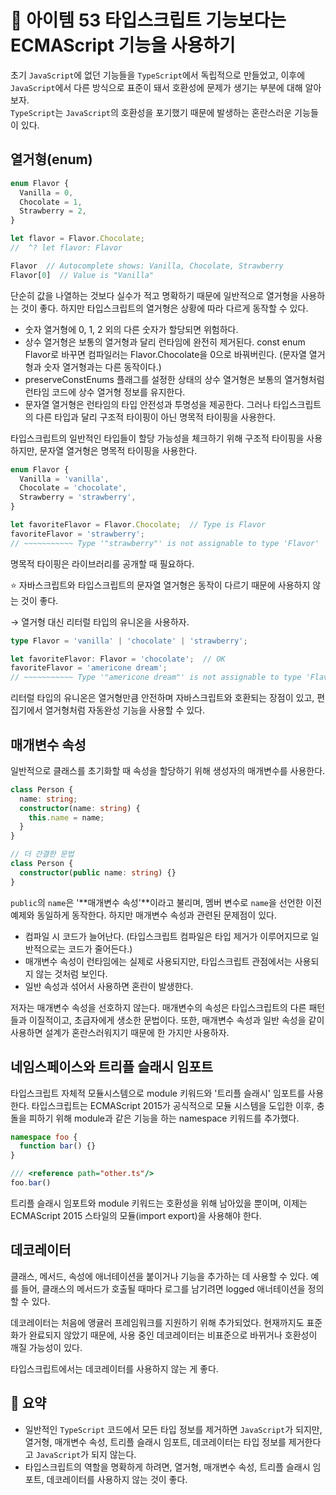 # 📎 아이템 53 타입스크립트 기능보다는 ECMAScript 기능을 사용하기

초기 `JavaScript`에 없던 기능들을 `TypeScript`에서 독립적으로 만들었고, 이후에 `JavaScript`에서 다른 방식으로 표준이 돼서 호환성에 문제가 생기는 부분에 대해 알아보자.\
`TypeScript`는 `JavaScript`의 호환성을 포기했기 때문에 발생하는 혼란스러운 기능들이 있다.

## 열거형(enum)

```typescript
enum Flavor {
  Vanilla = 0,
  Chocolate = 1,
  Strawberry = 2,
}

let flavor = Flavor.Chocolate;
//  ^? let flavor: Flavor

Flavor  // Autocomplete shows: Vanilla, Chocolate, Strawberry
Flavor[0]  // Value is "Vanilla"
```

단순히 값을 나열하는 것보다 실수가 적고 명확하기 때문에 일반적으로 열거형을 사용하는 것이 좋다. 하지만 타입스크립트의 열거형은 상황에 따라 다르게 동작할 수 있다.

* 숫자 열거형에 0, 1, 2 외의 다른 숫자가 할당되면 위험하다.
* 상수 열거형은 보통의 열거형과 달리 런타임에 완전히 제거된다. const enum Flavor로 바꾸면 컴파일러는 Flavor.Chocolate을 0으로 바꿔버린다. (문자열 열거형과 숫자 열거형과는 다른 동작이다.)
* preserveConstEnums 플래그를 설정한 상태의 상수 열거형은 보통의 열거형처럼 런타임 코드에 상수 열거형 정보를 유지한다.
* 문자열 열거형은 런타임의 타입 안전성과 투명성을 제공한다. 그러나 타입스크립트의 다른 타입과 달리 구조적 타이핑이 아닌 명목적 타이핑을 사용한다.

타입스크립트의 일반적인 타입들이 할당 가능성을 체크하기 위해 구조적 타이핑을 사용하지만, 문자열 열거형은 명목적 타이핑을 사용한다.

```typescript
enum Flavor {
  Vanilla = 'vanilla',
  Chocolate = 'chocolate',
  Strawberry = 'strawberry',
}

let favoriteFlavor = Flavor.Chocolate;  // Type is Flavor
favoriteFlavor = 'strawberry';
// ~~~~~~~~~~~ Type '"strawberry"' is not assignable to type 'Flavor'
```

명목적 타이핑은 라이브러리를 공개할 때 필요하다.&#x20;

⭐️ 자바스크립트와 타입스크립트의 문자열 열거형은 동작이 다르기 때문에 사용하지 않는 것이 좋다.

→ 열거형 대신 리터럴 타입의 유니온을 사용하자.

```typescript
type Flavor = 'vanilla' | 'chocolate' | 'strawberry';

let favoriteFlavor: Flavor = 'chocolate';  // OK
favoriteFlavor = 'americone dream';
// ~~~~~~~~~~~ Type '"americone dream"' is not assignable to type 'Flavor'
```

리터럴 타입의 유니온은 열거형만큼 안전하며 자바스크립트와 호환되는 장점이 있고, 편집기에서 열거형처럼 자동완성 기능을 사용할 수 있다.

## 매개변수 속성

일반적으로 클래스를 초기화할 때 속성을 할당하기 위해 생성자의 매개변수를 사용한다.

```typescript
class Person {
  name: string;
  constructor(name: string) {
    this.name = name;
  }
}

// 더 간결한 문법
class Person {
  constructor(public name: string) {}
}
```

`public`의 `name`은 '**매개변수 속성'**이라고 불리며, 멤버 변수로 `name`을 선언한 이전 예제와 동일하게 동작한다. 하지만 매개변수 속성과 관련된 문제점이 있다.

* 컴파일 시 코드가 늘어난다. (타입스크립트 컴파일은 타입 제거가 이루어지므로 일반적으로는 코드가 줄어든다.)
* 매개변수 속성이 런타임에는 실제로 사용되지만, 타입스크립트 관점에서는 사용되지 않는 것처럼 보인다.
* 일반 속성과 섞어서 사용하면 혼란이 발생한다.

저자는 매개변수 속성을 선호하지 않는다. 매개변수의 속성은 타입스크립트의 다른 패턴들과 이질적이고, 초급자에게 생소한 문법이다. 또한, 매개변수 속성과 일반 속성을 같이 사용하면 설계가 혼란스러워지기 때문에 한 가지만 사용하자.

## 네임스페이스와 트리플 슬래시 임포트

타입스크립트 자체적 모듈시스템으로 module 키워드와 '트리플 슬래시' 임포트를 사용한다. 타입스크립트는 ECMAScript 2015가 공식적으로 모듈 시스템을 도입한 이후, 충돌을 피하기 위해 module과 같은 기능을 하는 namespace 키워드를 추가했다.

```typescript
namespace foo {
  function bar() {}
}

/// <reference path="other.ts"/>
foo.bar()
```

트리플 슬래시 임포트와 module 키워드는 호환성을 위해 남아있을 뿐이며, 이제는 ECMAScript 2015 스타일의 모듈(import export)을 사용해야 한다.

## 데코레이터

클래스, 메서드, 속성에 애너테이션을 붙이거나 기능을 추가하는 데 사용할 수 있다. 예를 들어, 클래스의 메서드가 호출될 때마다 로그를 남기려면 logged 애너테이션을 정의할 수 있다.

데코레이터는 처음에 앵귤러 프레임워크를 지원하기 위해 추가되었다. 현재까지도 표준화가 완료되지 않았기 때문에, 사용 중인 데코레이터는 비표준으로 바뀌거나 호환성이 깨질 가능성이 있다.

타입스크립트에서는 데코레이터를 사용하지 않는 게 좋다.

## 📍 요약

* 일반적인 `TypeScript` 코드에서 모든 타입 정보를 제거하면 `JavaScript`가 되지만, 열거형, 매개변수 속성, 트리플 슬래시 임포트, 데코레이터는 타입 정보를 제거한다고 `JavaScript`가 되지 않는다.
* 타입스크립트의 역할을 명확하게 하려면, 열거형, 매개변수 속성, 트리플 슬래시 임포트, 데코레이터를 사용하지 않는 것이 좋다.
